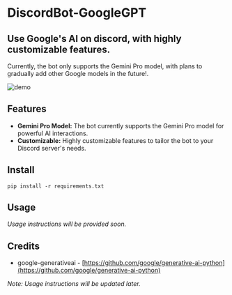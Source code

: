 # DiscordBot-GoogleGPT
## Use Google's AI on discord, with highly customizable features.
Currently, the bot only supports the Gemini Pro model, with plans to gradually add other Google models in the future!.

![demo](https://i.imgur.com/u9IKW1T.gif)
   
## Features
- **Gemini Pro Model:** The bot currently supports the Gemini Pro model for powerful AI interactions.
- **Customizable:** Highly customizable features to tailor the bot to your Discord server's needs.

## Install

```
pip install -r requirements.txt
```


## Usage
*Usage instructions will be provided soon.*

## Credits
* google-generativeai - [https://github.com/google/generative-ai-python](https://github.com/google/generative-ai-python)

*Note: Usage instructions will be updated later.*

